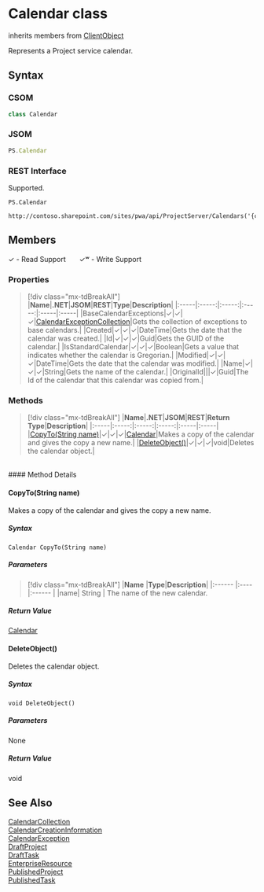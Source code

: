 [comment]: # (Name:Calendar)
[comment]: # (Name:Microsoft.ProjectServer.Calendar)
[comment]: # (Type:class)
[comment]: # (Status:Verified)

# <a name="name"></a>Calendar class

inherits members from [ClientObject](https://msdn.microsoft.com/en-us/library/microsoft.sharepoint.client.clientobject.aspx)<br/>

<a name="description"></a>Represents a Project service calendar.

## <a name="syntax"></a>Syntax

### CSOM

```cs
class Calendar 
```
### JSOM

```javascript
PS.Calendar
```
### REST Interface

Supported.

```
PS.Calendar

http://contoso.sharepoint.com/sites/pwa/api/ProjectServer/Calendars('{calendarid}')
```

## <a name="members"></a>Members


&#x2713; - Read Support &nbsp;&nbsp;&nbsp;&nbsp;&nbsp;&nbsp;&#x2713;&#x02B7; - Write Support

### <a name="properties"></a>Properties
> [!div class="mx-tdBreakAll"]
|**Name**|**.NET**|**JSOM**|**REST**|**Type**|**Description**|
|:-----|:-----:|:-----:|:-----:|:-----|:-----|
|<a name="BaseCalendarExceptions"></a>BaseCalendarExceptions|&#x2713;|&#x2713;|&#x2713;|[CalendarExceptionCollection](CalendarExceptionCollection.md)|Gets the collection of exceptions to base calendars.|
|<a name="Created"></a>Created|&#x2713;|&#x2713;|&#x2713;|DateTime|Gets the date that the calendar was created.|
|<a name="Id"></a>Id|&#x2713;|&#x2713;|&#x2713;|Guid|Gets the GUID of the calendar.|
|<a name="IsStandardCalendar"></a>IsStandardCalendar|&#x2713;|&#x2713;|&#x2713;|Boolean|Gets a value that indicates whether the calendar is Gregorian.|
|<a name="Modified"></a>Modified|&#x2713;|&#x2713;|&#x2713;|DateTime|Gets the date that the calendar was modified.|
|<a name="Name"></a>Name|&#x2713;|&#x2713;|&#x2713;|String|Gets the name of the calendar.|
|<a name="OriginalId"></a>OriginalId|||&#x2713;|Guid|The Id of the calendar that this calendar was copied from.|

### <a name="methods"></a>Methods
> [!div class="mx-tdBreakAll"]
|**Name**|**.NET**|**JSOM**|**REST**|**Return Type**|**Description**|
|:-----|:-----:|:-----:|:-----:|:-----|:-----|
|[CopyTo(String name)](#CopyTo_String_name_)|&#x2713;|&#x2713;|&#x2713;|[Calendar](Calendar.md)|Makes a copy of the calendar and gives the copy a new name.|
|[DeleteObject()](#DeleteObject__)|&#x2713;|&#x2713;|&#x2713;|void|Deletes the calendar object.|

<br/>
#### Method Details

#### <a name="CopyTo_String_name_"></a>CopyTo(String name)

Makes a copy of the calendar and gives the copy a new name.

##### Syntax

```
Calendar CopyTo(String name)
```

##### Parameters
> [!div class="mx-tdBreakAll"]
|**Name** |**Type**|**Description**|
|:------ |:----|:------ |
|name| String | The name of the new calendar.


##### Return Value

[Calendar](Calendar.md)

#### <a name="DeleteObject__"></a>DeleteObject()
 
Deletes the calendar object.

##### Syntax

```
void DeleteObject()
```

##### Parameters

None

##### Return Value

void

## <a name="seeAlso"></a>See Also

[CalendarCollection](CalendarCollection.md)<br/>
[CalendarCreationInformation](CalendarCreationInformation.md)<br/>
[CalendarException](CalendarException.md)<br/>
[DraftProject](DraftProject.md)<br/>
[DraftTask](DraftTask.md)<br/>
[EnterpriseResource](EnterpriseResource.md)<br/>
[PublishedProject](PublishedProject.md)<br/>
[PublishedTask](PublishedTask.md)<br/>
